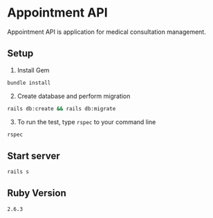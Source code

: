 # Appointment API

Appointment API is application for medical consultation management.

## Setup
1. Install Gem

```bash
bundle install
```

2. Create database and perform migration

```bash
rails db:create && rails db:migrate
```

3. To run the test, type `rspec` to your command line
```bash
rspec
```

## Start server

```bash
rails s
```

## Ruby Version

`2.6.3`
